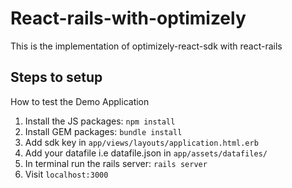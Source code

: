 # React-rails-with-optimizely

This is the implementation of optimizely-react-sdk with react-rails

## Steps to setup
 How to test the Demo Application
1) Install the JS packages:
`npm install`
2) Install GEM packages:
`bundle install`
3) Add sdk key in `app/views/layouts/application.html.erb`
4) Add your datafile i.e datafile.json in `app/assets/datafiles/`
5) In terminal run the rails server:
`rails server`
6) Visit `localhost:3000`
